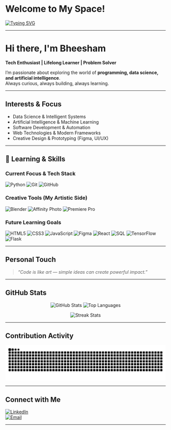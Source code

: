 #  Welcome to My Space!

[![Typing SVG](https://readme-typing-svg.herokuapp.com?font=Fira+Code&pause=1000&color=38C2FF&center=true&vCenter=true&width=650&lines=Tech+Enthusiast+%7C+Lifelong+Learner;Data+Science+%7C+AI+%7C+Programming;Creative+Mind+%7C+Design+%7C+3D+Art)](https://git.io/typing-svg)

---

# Hi there, I'm Bheesham

**Tech Enthusiast | Lifelong Learner | Problem Solver**

I’m passionate about exploring the world of **programming, data science, and artificial intelligence**.  
Always curious, always building, always learning.

---

## Interests & Focus  

- Data Science & Intelligent Systems  
- Artificial Intelligence & Machine Learning  
- Software Development & Automation  
- Web Technologies & Modern Frameworks  
- Creative Design & Prototyping (Figma, UI/UX)

---

## 🧠 Learning & Skills  

### Current Focus & Tech Stack  
<img src="https://img.shields.io/badge/Python-3670A0?style=for-the-badge&logo=python&logoColor=ffdd54" alt="Python"/> <img src="https://img.shields.io/badge/Git-F05033?style=for-the-badge&logo=git&logoColor=white" alt="Git"/> <img src="https://img.shields.io/badge/GitHub-121011?style=for-the-badge&logo=github&logoColor=white" alt="GitHub"/>  

### Creative Tools (My Artistic Side)  
<img src="https://img.shields.io/badge/Blender-F5792A?style=for-the-badge&logo=blender&logoColor=white" alt="Blender"/> <img src="https://img.shields.io/badge/Affinity%20Photo-7E4DD2?style=for-the-badge&logo=affinity-photo&logoColor=white" alt="Affinity Photo"/> <img src="https://img.shields.io/badge/Premiere%20Pro-9999FF?style=for-the-badge&logo=adobe-premiere-pro&logoColor=white" alt="Premiere Pro"/>  

### Future Learning Goals  
<img src="https://img.shields.io/badge/HTML5-E34F26?style=for-the-badge&logo=html5&logoColor=white" alt="HTML5"/> <img src="https://img.shields.io/badge/CSS3-1572B6?style=for-the-badge&logo=css3&logoColor=white" alt="CSS3"/> <img src="https://img.shields.io/badge/JavaScript-F7DF1E?style=for-the-badge&logo=javascript&logoColor=black" alt="JavaScript"/> <img src="https://img.shields.io/badge/Figma-F24E1E?style=for-the-badge&logo=figma&logoColor=white" alt="Figma"/> <img src="https://img.shields.io/badge/React-20232A?style=for-the-badge&logo=react&logoColor=61DAFB" alt="React"/> <img src="https://img.shields.io/badge/SQL-336791?style=for-the-badge&logo=postgresql&logoColor=white" alt="SQL"/> <img src="https://img.shields.io/badge/TensorFlow-FF6F00?style=for-the-badge&logo=tensorflow&logoColor=white" alt="TensorFlow"/> <img src="https://img.shields.io/badge/Flask-000000?style=for-the-badge&logo=flask&logoColor=white" alt="Flask"/>

---

## Personal Touch
> *“Code is like art — simple ideas can create powerful impact.”*

---

## GitHub Stats

<p align="center">
  <img src="https://github-readme-stats.vercel.app/api?username=Bheesham-Kumar-Sajnani&show_icons=true&theme=tokyonight" height="160" alt="GitHub Stats"/>
  <img src="https://github-readme-stats.vercel.app/api/top-langs/?username=Bheesham-Kumar-Sajnani&layout=compact&theme=tokyonight" height="160" alt="Top Languages"/>
</p>

<p align="center">
  <img src="https://streak-stats.demolab.com/?user=BheeshamKS&theme=tokyonight" height="120" alt="Streak Stats"/>
</p>

---

## Contribution Activity

![Contribution Snake](https://raw.githubusercontent.com/Bheesham-Kumar-Sajnani/Bheesham-Kumar-Sajnani/output/github-contribution-grid-snake.svg
)

---

## Connect with Me

[![LinkedIn](https://img.shields.io/badge/LinkedIn-Bheesham%20Kumar%20Sajnani-blue?logo=linkedin&logoColor=white)](https://www.linkedin.com/in/bheesham-kumar-sajnani-89791b2a4/)  
[![Email](https://img.shields.io/badge/Email-bheesham5564%40gmail.com-red?logo=gmail&logoColor=white)](mailto:bheesham5564@gmail.com)

---

